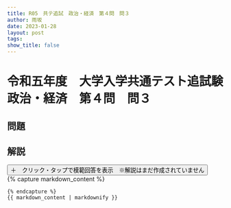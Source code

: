 ```yaml
---
title: R05　共テ追試　政治・経済　第４問　問３
author: 雨坂
date: 2023-01-28
layout: post
tags: 
show_title: false
---
```

  
# 令和五年度　大学入学共通テスト追試験　政治・経済　第４問　問３  
  
## 問題  

  
## 解説  
<div class="collapsible">
  <button class="collapsible-button">＋　クリック・タップで模範回答を表示　※解説はまだ作成されていません</button>
  <div class="collapsible-content">
    {% capture markdown_content %}

    {% endcapture %}
    {{ markdown_content | markdownify }}
  </div>
</div>